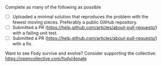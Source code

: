 Complete as many of the following as possible

 * [ ] Uploaded a minimal solution that reproduces the problem with the fewest moving pieces. Preferably a public GitHub repository.
 * [ ] Submitted a PR (https://help.github.com/articles/about-pull-requests/) with a failing unit test.
 * [ ] Submitted a PR (https://help.github.com/articles/about-pull-requests/) with a fix.
 
Want to see Fody survive and evolve? Consider supporting the collective: https://opencollective.com/fody/donate